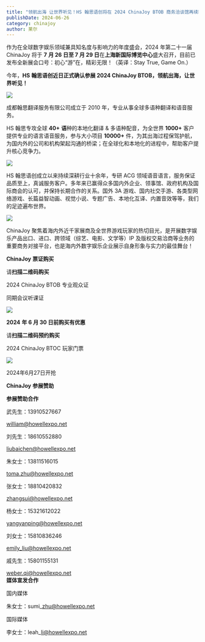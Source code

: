 ```yaml
---
title: "领航出海 让世界听见！HS 翰思语创将在 2024 ChinaJoy BTOB 商务洽谈馆再续精彩！"
publishDate: 2024-06-26
category: chinajoy
author: 莱尔
---
```


作为在全球数字娱乐领域兼具知名度与影响力的年度盛会，2024 年第二十一届 ChinaJoy 将于 **7** **月 26 日至 7 月 29 日**在**上海新国际博览中心**盛大召开，目前已发布全新展会口号：初心“游”在，精彩无限！（英译：Stay True, Game On.）

今年，**HS** **翰思语创近日正式确认参展 2024 ChinaJoy BTOB，领航出海，让世界听见！**

![](https://ec-net-1251389766.cos.ap-shanghai.myqcloud.com/wp-content/uploads/2024/06/20240626115956544.jpg)

成都翰思翻译服务有限公司成立于 2010 年，专业从事全球多语种翻译和语音服务。 

HS 翰思专攻全球 **40+** **语**种的本地化翻译 & 多语种配音，为全世界 **1000+** 客户提供专业的语言语音服务，参与大小项目 **10000+** 件，为其出海过程保驾护航，为国内外的公司和机构架起沟通的桥梁；在全球化和本地化的进程中，帮助客户提升核心竞争力。

![](https://ec-net-1251389766.cos.ap-shanghai.myqcloud.com/wp-content/uploads/2024/06/20240626115958115.jpg)

HS 翰思语创成立以来持续深耕行业十余年，专研 ACG 领域语音语言，服务保证品质至上，真诚服务客户。多年来已赢得众多国内外企业、领事馆、政府机构及国际商会的认可，并保持长期合作的关系。国外 3A 游戏、国内社交手游、各类型网络游戏、长篇益智动画、视觉小说、专题广告、本地化互译、内置音效等等，我们的足迹遍布世界。

![](https://ec-net-1251389766.cos.ap-shanghai.myqcloud.com/wp-content/uploads/2024/06/20240626120000474.jpg)

ChinaJoy 聚焦着海内外近千家展商及全世界游戏玩家的热切目光，是开展数字娱乐产品出口、进口、跨领域（综艺、电影、文学等）IP 及版权交易洽商等业务的重要商务对接平台，也是海内外数字娱乐企业展示自身形象与实力的最佳舞台！

**ChinaJoy** **票证购买**

  
请**扫描二维码购买**

2024 ChinaJoy BTOB 专业观众证

同期会议听课证

![](https://ec-net-1251389766.cos.ap-shanghai.myqcloud.com/wp-content/uploads/2024/06/20240626120022340.png)

**2024** **年 6 月 30 日前购买有优惠**

请**扫描二维码预约购买**

2024 ChinaJoy BTOC 玩家门票

![](https://ec-net-1251389766.cos.ap-shanghai.myqcloud.com/wp-content/uploads/2024/06/20240626120024714-1024x1024.png)

2024年6月27日开抢

**ChinaJoy** **参展赞助**

**参展赞助合作**

武先生：13910527667

[william@howellexpo.net](mailto:william@howellexpo.net)

刘先生：18610552880

[liubaichen@howellexpo.net](mailto:liubaichen@howellexpo.net)

朱女士：13811516015

[toma.zhu@howellexpo.net](mailto:toma.zhu@howellexpo.net)

张女士：18810420832

[zhangsui@howellexpo.net](mailto:zhangsui@howellexpo.net)

杨女士：15321612022

[yangyanping@howellexpo.net](mailto:yangyanping@howellexpo.net)

刘女士：15810836246

[emily\_liu@howellexpo.net](mailto:emily_liu@howellexpo.net)

戚先生：15801155131

weber.qi@howellexpo.net  
**媒体宣发合作**

国内媒体

朱女士：sumi\_zhu@howellexpo.net

国际媒体

李女士：leah\_li@howellexpo.net
